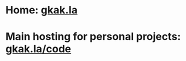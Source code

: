 # Home: [gkak.la](https://gkak.la)

# Main hosting for personal projects: [gkak.la/code](https://gkak.la/code)